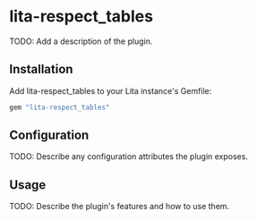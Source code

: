 # lita-respect_tables

TODO: Add a description of the plugin.

## Installation

Add lita-respect_tables to your Lita instance's Gemfile:

``` ruby
gem "lita-respect_tables"
```

## Configuration

TODO: Describe any configuration attributes the plugin exposes.

## Usage

TODO: Describe the plugin's features and how to use them.
